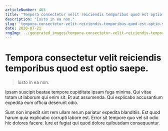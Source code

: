 ```yaml
---
articleNumber: 463
title: "Tempora consectetur velit reiciendis temporibus quod est optio saepe."
description: "Iusto in ea non."
slug: 'tempora-consectetur-velit-reiciendis-temporibus-quod-est-optio-saepe.'
date: 2020-07-21
rngImg: ../generated_images/tempora-consectetur-velit-reiciendis-temporibus-quod-est-optio-saepe..jpg
---
```


# Tempora consectetur velit reiciendis temporibus quod est optio saepe.

> Iusto in ea non.

Ipsam suscipit beatae tempore cupiditate ipsam fuga minima. Qui vitae totam ut laborum qui enim sit. Et aut assumenda. Qui explicabo accusantium expedita eum officia deserunt odio.
 Sunt non impedit sint rem ullam rerum pariatur expedita blanditiis. Est quod harum quia explicabo corrupti labore est. Error sit tempore quo vel sit odio hic dolores facere. Iure et fugiat qui quod dolore quibusdam consequuntur.
